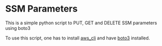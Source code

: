 # SSM Parameters

This is a simple python script to PUT, GET and DELETE SSM parameters using boto3

To use this script, one has to install [aws_cli](https://docs.aws.amazon.com/cli/latest/userguide/install-cliv2.html) and have [boto3](https://pypi.org/project/boto3/) installed.
